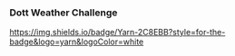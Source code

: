 ### Dott Weather Challenge

https://img.shields.io/badge/Yarn-2C8EBB?style=for-the-badge&logo=yarn&logoColor=white
